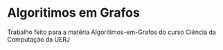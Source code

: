# Algoritimos em Grafos 
Trabalho feito para a matéria Algoritimos-em-Grafos do curso Ciência da Computação da UERJ
